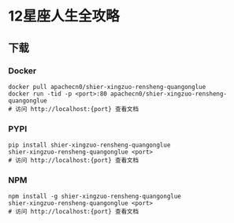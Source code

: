 # 12星座人生全攻略

## 下载

### Docker

```
docker pull apachecn0/shier-xingzuo-rensheng-quangonglue
docker run -tid -p <port>:80 apachecn0/shier-xingzuo-rensheng-quangonglue
# 访问 http://localhost:{port} 查看文档
```

### PYPI

```
pip install shier-xingzuo-rensheng-quangonglue
shier-xingzuo-rensheng-quangonglue <port>
# 访问 http://localhost:{port} 查看文档
```

### NPM

```
npm install -g shier-xingzuo-rensheng-quangonglue
shier-xingzuo-rensheng-quangonglue <port>
# 访问 http://localhost:{port} 查看文档
```